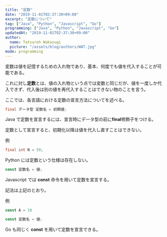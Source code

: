 ```yaml
---
title: "定数"
date: "2019-11-01T02:37:30+09:00"
excerpt: "定数について"
tag: ["Java", "Python", "Javascript", "Go"]
programming: ["Java", "Python", "Javascript", "Go"]
updatedAt: "2019-11-01T02:37:30+09:00"
author:
  name: Tatsuroh Wakasugi
  picture: "/assets/blog/authors/WAT.jpg"
mode: programming
---
```


変数は値を記憶するための入れ物であり、基本、何度でも値を代入することが可能である。

これに対し**定数**とは、値の入れ物という点では変数と同じだが、値を一度しか代入できず、代入後は別の値を再代入することはできない物のことを言う。

ここでは、各言語における定数の宣言方法についてを述べる。

<div class="note_content_by_programming_language" id="note_content_Java">

```java
final データ型 定数名 = 初期値;
```

Java で定数を宣言するには、宣言時にデータ型の前に**final**修飾子をつける。

定数として宣言すると、初期化以降は値を代入し直すことはできない。

例

```java
final int N = 50;
```

</div>
<div class="note_content_by_programming_language" id="note_content_Python">

Python には定数という仕様は存在しない。

</div>
<div class="note_content_by_programming_language" id="note_content_Javascript">

```javascript
const 定数名 = 値;
```

Javascript では **const** 命令を用いて定数を宣言する。

記法は上記のとおり。

例

```Javascript
const A = 10
```

</div>
<div class="note_content_by_programming_language" id="note_content_Go">

```go
const 定数名 = 値;
```

Go も同じく **const** を用いて定数を宣言できる。

</div>

